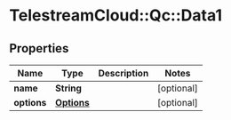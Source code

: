 # TelestreamCloud::Qc::Data1

## Properties
Name | Type | Description | Notes
------------ | ------------- | ------------- | -------------
**name** | **String** |  | [optional] 
**options** | [**Options**](Options.md) |  | [optional] 


